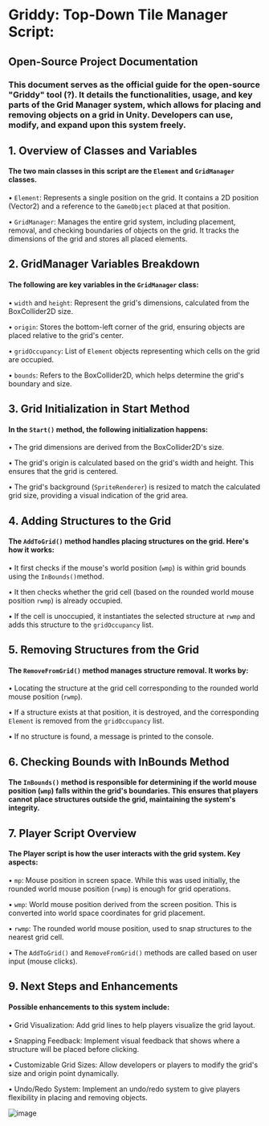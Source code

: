 # Griddy: Top-Down Tile Manager Script:
## Open-Source Project Documentation

### This document serves as the official guide for the open-source "Griddy" tool (?). It details the functionalities, usage, and key parts of the Grid Manager system, which allows for placing and removing objects on a grid in Unity. Developers can use, modify, and expand upon this system freely.

## 1.	Overview of Classes and Variables

#### The two main classes in this script are the `Element` and `GridManager` classes.

•	`Element`: Represents a single position on the grid. It contains a 2D position (Vector2) and a reference to the `GameObject` placed at that position.

•	`GridManager`: Manages the entire grid system, including placement, removal, and checking boundaries of objects on the grid. It tracks the dimensions of the grid and stores all placed elements.

## 2.	GridManager Variables Breakdown

#### The following are key variables in the `GridManager` class:

•	`width` and `height`: Represent the grid's dimensions, calculated from the BoxCollider2D size.

•	`origin`: Stores the bottom-left corner of the grid, ensuring objects are placed relative to the grid's center.

•	`gridOccupancy`: List of `Element` objects representing which cells on the grid are occupied.

•	`bounds`: Refers to the BoxCollider2D, which helps determine the grid's boundary and size.

## 3.	Grid Initialization in Start Method
   
#### In the `Start()` method, the following initialization happens:

•	The grid dimensions are derived from the BoxCollider2D's size.

•	The grid's origin is calculated based on the grid's width and height. This ensures that the grid is centered.

•	The grid's background (`SpriteRenderer`) is resized to match the calculated grid size, providing a visual indication of the grid area.

## 4.	Adding Structures to the Grid

#### The `AddToGrid()` method handles placing structures on the grid. Here's how it works:

•	It first checks if the mouse's world position (`wmp`) is within grid bounds using the `InBounds()`method.

•	It then checks whether the grid cell (based on the rounded world mouse position `rwmp`) is already occupied.

•	If the cell is unoccupied, it instantiates the selected structure at `rwmp` and adds this structure to the `gridOccupancy` list.

## 5.	Removing Structures from the Grid
   
#### The `RemoveFromGrid()` method manages structure removal. It works by:

•	Locating the structure at the grid cell corresponding to the rounded world mouse position (`rwmp`). 

•	If a structure exists at that position, it is destroyed, and the corresponding `Element` is removed from the `gridOccupancy` list.

•	If no structure is found, a message is printed to the console.

## 6.	Checking Bounds with InBounds Method

#### The `InBounds()` method is responsible for determining if the world mouse position (`wmp`) falls within the grid's boundaries. This ensures that players cannot place structures outside the grid, maintaining the system's integrity.

## 7.	Player Script Overview
   
#### The Player script is how the user interacts with the grid system. Key aspects:
•	`mp`: Mouse position in screen space. While this was used initially, the rounded world mouse position (`rwmp`) is enough for grid operations.

•	`wmp`: World mouse position derived from the screen position. This is converted into world space coordinates for grid placement.

•	`rwmp`: The rounded world mouse position, used to snap structures to the nearest grid cell.

•	The `AddToGrid()` and `RemoveFromGrid()` methods are called based on user input (mouse clicks).
 
## 9.	Next Steps and Enhancements

#### Possible enhancements to this system include:

•	Grid Visualization: Add grid lines to help players visualize the grid layout.

•	Snapping Feedback: Implement visual feedback that shows where a structure will be placed before clicking.

•	Customizable Grid Sizes: Allow developers or players to modify the grid's size and origin point dynamically.

•	Undo/Redo System: Implement an undo/redo system to give players flexibility in placing and removing objects.

![image](https://github.com/user-attachments/assets/91bac3b0-163e-4471-9ec5-46858adb51f5)

